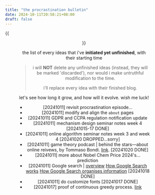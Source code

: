 ```yaml
---
title: "the procrastination bulletin"
date: 2024-10-11T20:58:21+08:00
draft: false
---
```


{{<figure align="center" src="/tattooed_heart/procrastination.jpeg">}}

the list of every ideas that i've **initiated yet unfinished**, with their starting time

> i will **NOT** delete any unfinished ideas (instead, they will be marked 'discarded'), nor would i make untruthful modification to the time.
>
> i'll replace every idea with their finished blog.

let's see how long it grow, and how will it evolve. wish me luck!

- [20241011] revisit procrastination episode...
- [20241011] modify and align the `about` pages
- [20241011] GDPR and CCPA regulation notification update
- [20241011] mechanism design seminar notes week 4 [20241015-17 DONE]
- [20241011] online algorithm seminar notes week 3 and week 4 [20241020 DROPPED...sorry]
- [20241011] game theory podcast | behind the stars—about online reivews, by Tommaso Bondi. [link](https://podcasts.apple.com/us/podcast/game-changer-the-game-theory-podcast/id1536444695?i=1000619160914). [20241020 DONE]
- [20241011] more about Nobel Chem Price 2024's... prediction
- [20241011] Google search | [overview](https://www.google.com/intl/en_uk/search/howsearchworks/) [How Google Search works](https://www.google.com/intl/en_uk/search/howsearchworks/how-search-works/) [How Google Search organises information](https://www.google.com/intl/en_uk/search/howsearchworks/how-search-works/organizing-information/) [20241018 DONE]
- [20241011] do customize fonts [20241017 DONE]
- [20241017] proof of continuous greedy process. [link](/posts/mechanism_design_seminar_week_4/)

